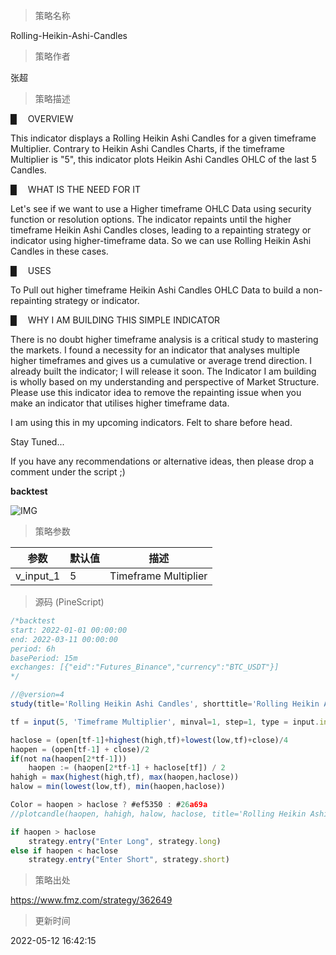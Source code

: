 
> 策略名称

Rolling-Heikin-Ashi-Candles

> 策略作者

张超

> 策略描述

█  OVERVIEW

This indicator displays a Rolling Heikin Ashi Candles for a given timeframe Multiplier. Contrary to Heikin Ashi Candles Charts, if the timeframe Multiplier is "5", this indicator plots Heikin Ashi Candles OHLC of the last 5 Candles.

█  WHAT IS THE NEED FOR IT

Let's see if we want to use a Higher timeframe OHLC Data using security function or resolution options. The indicator repaints until the higher timeframe Heikin Ashi Candles closes, leading to a repainting strategy or indicator using higher-timeframe data. So we can use Rolling Heikin Ashi Candles in these cases.

█  USES

To Pull out higher timeframe Heikin Ashi Candles OHLC Data to build a non-repainting strategy or indicator.

█  WHY I AM BUILDING THIS SIMPLE INDICATOR

There is no doubt higher timeframe analysis is a critical study to mastering the markets.
I found a necessity for an indicator that analyses multiple higher timeframes and gives us a cumulative or average trend direction. I already built the indicator; I will release it soon. The Indicator I am building is wholly based on my understanding and perspective of Market Structure. Please use this indicator idea to remove the repainting issue when you make an indicator that utilises higher timeframe data.

I am using this in my upcoming indicators. Felt to share before head.

Stay Tuned...

If you have any recommendations or alternative ideas, then please drop a comment under the script ;)

**backtest**

 ![IMG](https://www.fmz.com/upload/asset/ba7841c71467957b1a.png) 

> 策略参数



|参数|默认值|描述|
|----|----|----|
|v_input_1|5|Timeframe Multiplier|


> 源码 (PineScript)

``` javascript
/*backtest
start: 2022-01-01 00:00:00
end: 2022-03-11 00:00:00
period: 6h
basePeriod: 15m
exchanges: [{"eid":"Futures_Binance","currency":"BTC_USDT"}]
*/

//@version=4
study(title='Rolling Heikin Ashi Candles', shorttitle='Rolling Heikin Ashi')

tf = input(5, 'Timeframe Multiplier', minval=1, step=1, type = input.integer)

haclose = (open[tf-1]+highest(high,tf)+lowest(low,tf)+close)/4
haopen = (open[tf-1] + close)/2
if(not na(haopen[2*tf-1]))
    haopen := (haopen[2*tf-1] + haclose[tf]) / 2
hahigh = max(highest(high,tf), max(haopen,haclose))
halow = min(lowest(low,tf), min(haopen,haclose))

Color = haopen > haclose ? #ef5350 : #26a69a
//plotcandle(haopen, hahigh, halow, haclose, title='Rolling Heikin Ashi', color=Color, wickcolor=Color, bordercolor=Color)

if haopen > haclose
    strategy.entry("Enter Long", strategy.long)
else if haopen < haclose
    strategy.entry("Enter Short", strategy.short)
```

> 策略出处

https://www.fmz.com/strategy/362649

> 更新时间

2022-05-12 16:42:15
